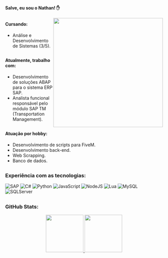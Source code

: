 #### Salve, eu sou o Nathan! ✋
<div>
  <img align="right" height="350em" src="https://cdn.discordapp.com/attachments/953066773849206805/953241076016230410/nh.gif">
</div>

##

#### Cursando:
* Análise e Desenvolvimento de Sistemas (3/5).

##

#### Atualmente, trabalho com:
* Desenvolvimento de soluções ABAP para o sistema ERP SAP.
* Analista funcional responsável pelo módulo SAP TM (Transportation Management).

##

#### Atuação por hobby:
* Desenvolvimento de scripts para FiveM.
* Desenvolvimento back-end.
* Web Scrapping.
* Banco de dados.

##

### Experiência com as tecnologias:
![SAP](https://img.shields.io/badge/SAP-0FAAFF?style=for-the-badge&logo=sap&logoColor=white)
![C#](https://img.shields.io/badge/C%23-239120?style=for-the-badge&logo=c-sharp&logoColor=white)
![Python](https://img.shields.io/badge/Python-3776AB?style=for-the-badge&logo=python&logoColor=white)
![JavaScript](https://img.shields.io/badge/JavaScript-F7DF1E?style=for-the-badge&logo=javascript&logoColor=black)
![NodeJS](https://img.shields.io/badge/Node.js-43853D?style=for-the-badge&logo=node.js&logoColor=white)
![Lua](https://img.shields.io/badge/Lua-2C2D72?style=for-the-badge&logo=lua&logoColor=white)
![MySQL](https://img.shields.io/badge/MySQL-00000F?style=for-the-badge&logo=mysql&logoColor=white)
![SQLServer](https://img.shields.io/badge/Microsoft_SQL_Server-CC2927?style=for-the-badge&logo=microsoft-sql-server&logoColor=white)

##
### GitHub Stats:
<div align="center">
  <a href="https://github.com/nathancarmo">
  <img height="120em" src="https://github-readme-stats.vercel.app/api?username=nathancarmo&show_icons=true&theme=dark&include_all_commits=true&count_private=true"/>
  <img height="120em" src="https://github-readme-stats.vercel.app/api/top-langs/?username=nathancarmo&layout=compact&langs_count=7&theme=dark"/>
</div>
